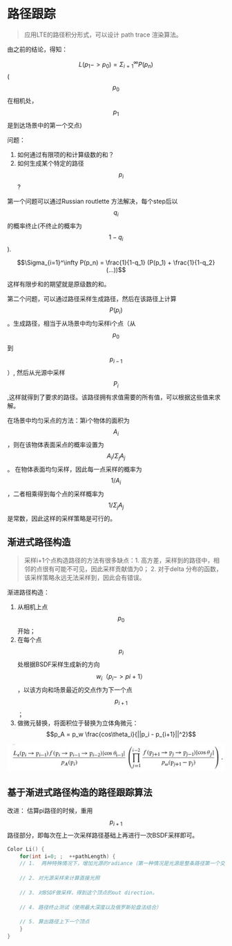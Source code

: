 # 路径跟踪

> 应用LTE的路径积分形式，可以设计 path trace 渲染算法。

由之前的结论，得知：

$$L(p_1 -> p_0) = \Sigma_{i=1}^\infty P(p_n)$$
($$p_0$$在相机处，$$p_1$$是到达场景中的第一个交点)

问题：

1. 如何通过有限项的和计算级数的和？
2. 如何生成某个特定的路径$$p_i$$?

第一个问题可以通过Russian routlette 方法解决，每个step后以$$q_i$$的概率终止(不终止的概率为$$1-q_i$$).

$$\Sigma_{i=1}^\infty P(p_n) = \frac{1}{1-q_1} (P(p_1) + \frac{1}{1-q_2} (...))$$

这样有限步和的期望就是原级数的和。


第二个问题，可以通过路径采样生成路径，然后在该路径上计算$$P(p_i)$$。生成路径，相当于从场景中均匀采样i个点（从$$p_0$$ 到 $$p_{i-1}$$）, 然后从光源中采样$$P_i$$,这样就得到了要求的路径。该路径拥有求值需要的所有值，可以根据这些值来求解。

在场景中均匀采点的方法：第i个物体的面积为$$A_i$$，则在该物体表面采点的概率设置为$$A_i / \Sigma_j A_j$$。 在物体表面均匀采样，因此每一点采样的概率为$$1/ A_i$$，二者相乘得到每个点的采样概率为$$1/\Sigma_j A_j$$是常数，因此这样的采样策略是可行的。

## 渐进式路径构造
> 采样i+1个点构造路径的方法有很多缺点：1. 高方差，采样到的路径中，相邻的点很有可能不可见，因此采样贡献值为0； 2. 对于delta 分布的函数，该采样策略永远无法采样到，因此会有错误。

渐进路径构造：

1. 从相机上点$$p_0$$开始；
2. 在每个点$$p_i$$处根据BSDF采样生成新的方向$$w_i（p_i -> p{i+1}）$$，以该方向和场景最近的交点作为下一个点$$p_{i+1}$$；
3. 做微元替换，将面积位于替换为立体角微元：$$p_A = p_w \frac{cos\theta_i}{||p_i - p_{i+1}||^2}$$

![](/assets/pbrt1633.png)


## 基于渐进式路径构造的路径跟踪算法

改进： 估算pi路径的时候，重用$$p_{i+1}$$路径部分，即每次在上一次采样路径基础上再进行一次BSDF采样即可。

```c++
Color Li() {
    for(int i=0; ;  ++pathLength) {
    // 1.  两种特殊情况下，增加光源的radiance（第一种情况是光源是整条路径第一个交点；第二种情况是这是最后一个顶点，它来自于镜面BSDF的反射）
        
    // 2. 对光源采样来计算直接光照
    
    // 3. 对BSDF做采样，得到这个顶点的out direction。

    // 4. 路径终止测试（使用最大深度以及俄罗斯轮盘法结合）

    // 5. 算出路径上下一个顶点
    }
}
```
